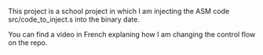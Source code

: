 This project is a school project in which I am injecting the ASM code src/code_to_inject.s into the binary date.

You can find a video in French explaning how I am changing the control flow on the repo. 
